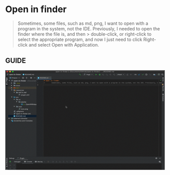 # Open in finder
> Sometimes, some files, such as md, png, I want to open with a program in the system, 
> not the IDE. Previously, I needed to open the finder where the file is, and then > double-click, 
> or right-click to select the appropriate program, 
> and now I just need to click Right-click and select Open with Application.

## GUIDE

![](./docs/screenshot.gif)